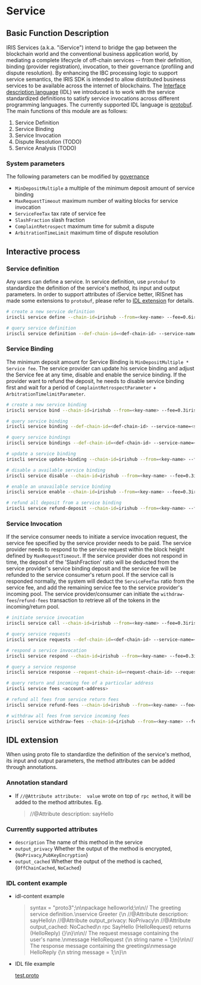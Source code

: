# Service

## Basic Function Description

IRIS Services (a.k.a. "iService") intend to bridge the gap between the blockchain world and the conventional business application world, by mediating a complete lifecycle of off-chain services -- from their definition, binding (provider registration), invocation, to their governance (profiling and dispute resolution). By enhancing the IBC processing logic to support service semantics, the IRIS SDK is intended to allow distributed business services to be available across the internet of blockchains. The [Interface description language](https://en.wikipedia.org/wiki/Interface_description_language) (IDL) we introduced is
to work with the service standardized definitions to satisfy service invocations across different programming languages.
The currently supported IDL language is [protobuf](https://developers.google.com/protocol-buffers/). The main functions of this module are as follows:

1. Service Definition
2. Service Binding
3. Service Invocation
4. Dispute Resolution (TODO)
5. Service Analysis (TODO)

### System parameters

The following parameters can be modified by [governance](governance.md)

* `MinDepositMultiple`    a multiple of the minimum deposit amount of service binding
* `MaxRequestTimeout`     maximum number of waiting blocks for service invocation
* `ServiceFeeTax`         tax rate of service fee
* `SlashFraction`         slash fraction
* `ComplaintRetrospect`   maximum time for submit a dispute
* `ArbitrationTimeLimit`  maximum time of dispute resolution

## Interactive process

### Service definition

Any users can define a service. In service definition, use `protobuf` to standardize the definition of the service's method, its input and output parameters. In order to support attributes of iService better, IRISnet has made some extensions to `protobuf`, please refer to [IDL extension](#idl-extension) for details.

```bash
# create a new service definition
iriscli service define --chain-id=irishub --from=<key-name> --fee=0.6iris --gas=100000 --service-name=<service-name> --service-description=<service-description> --author-description=<author-description> --tags=<tag1>,<tag2> --idl-content=<idl-content> --file=</***/***.proto>

# query service definition
iriscli service definition --def-chain-id=<def-chain-id> --service-name=<service-name>
```

### Service Binding

The minimum deposit amount for Service Binding is `MinDepositMultiple * Service fee`. The service provider can update his service binding and adjust the Service fee at any time, disable and enable the service binding. If the provider want to refund the deposit, he needs to disable service binding first and wait for a period of `ComplaintRetrospectParameter` + `ArbitrationTimelimitParameter`.

```bash
# create a new service binding
iriscli service bind --chain-id=irishub --from=<key-name> --fee=0.3iris --service-name=<service-name> --def-chain-id=<def-chain-id> --bind-type=Local --deposit=1000iris --prices=1iris --avg-rsp-time=10000 --usable-time=9999

# query service binding
iriscli service binding --def-chain-id=<def-chain-id> --service-name=<service-name> --bind-chain-id=<bind-chain-id> --provider=<provider-account-address>

# query service bindings
iriscli service bindings --def-chain-id=<def-chain-id> --service-name=<service-name>

# update a service binding
iriscli service update-binding --chain-id=irishub --from=<key-name> --fee=0.3iris --service-name=<service-name> --def-chain-id=<def-chain-id> --bind-type=Local --deposit=1iris --prices=1iris,2iris --avg-rsp-time=10000 --usable-time=100

# disable a available service binding
iriscli service disable --chain-id=irishub --from=<key-name> --fee=0.3iris --def-chain-id=<def-chain-id> --service-name=<service-name>

# enable an unavailable service binding
iriscli service enable --chain-id=irishub --from=<key-name> --fee=0.3iris --def-chain-id=<def-chain-id> --service-name=<service-name> --deposit=100iris

# refund all deposit from a service binding
iriscli service refund-deposit --chain-id=irishub --from=<key-name> --fee=0.3iris --def-chain-id=<def-chain-id> --service-name=<service-name>
```

### Service Invocation

If the service consumer needs to initiate a service invocation request, the service fee specified by the service provider needs to be paid. The service provider needs to respond to the service request within the block height defined by `MaxRequestTimeout`. If the service provider does not respond in time, the deposit of the 'SlashFraction' ratio will be deducted from the service provider's service binding deposit and the service fee will be refunded to the service consumer's return pool. If the service call is responded normally, the system will deduct the `ServiceFeeTax` ratio from the service fee, and add the remaining service fee to the service provider's incoming pool. The service provider/consumer can initiate the `withdraw-fees`/`refund-fees` transaction to retrieve all of the tokens in the incoming/return pool.

```bash
# initiate service invocation
iriscli service call --chain-id=irishub --from=<key-name> --fee=0.3iris --def-chain-id=<def-chain-id> --service-name=<service-name> --method-id=1 --bind-chain-id=<bind-chain-id> --provider=<provider-account-address> --service-fee=1iris --request-data=<request-data>

# query service requests
iriscli service requests --def-chain-id=<def-chain-id> --service-name=<service-name> --bind-chain-id=<bind-chain-id> --provider=<provider-account-address>

# respond a service invocation
iriscli service respond --chain-id=irishub --from=<key-name> --fee=0.3iris --request-chain-id=<request-chain-id> --request-id=<request-id (e.g.230-130-0)> --response-data=<response-data>

# query a service response
iriscli service response --request-chain-id=<request-chain-id> --request-id=<request-id (e.g.230-130-0)>

# query return and incoming fee of a particular address
iriscli service fees <account-address>

# refund all fees from service return fees
iriscli service refund-fees --chain-id=irishub --from=<key-name> --fee=0.3iris

# withdraw all fees from service incoming fees
iriscli service withdraw-fees --chain-id=irishub --from=<key-name> --fee=0.3iris
```

## IDL extension

When using proto file to standardize the definition of the service's method, its input and output parameters, the method attributes can be added through annotations.

### Annotation standard

* If `//@Attribute attribute:  value` wrote on top of `rpc method`, it will be added to the method attributes. Eg.

    > //@Attribute description: sayHello

### Currently supported attributes

* `description` The name of this method in the service
* `output_privacy` Whether the output of the method is encrypted, {`NoPrivacy`,`PubKeyEncryption`}
* `output_cached` Whether the output of the method is cached, {`OffChainCached`, `NoCached`}

### IDL content example

* idl-content example

    > syntax = \"proto3\";\n\npackage helloworld;\n\n// The greeting service definition.\nservice Greeter {\n    //@Attribute description: sayHello\n    //@Attribute output_privacy: NoPrivacy\n    //@Attribute output_cached: NoCached\n    rpc SayHello (HelloRequest) returns (HelloReply) {}\n}\n\n// The request message containing the user's name.\nmessage HelloRequest {\n    string name = 1;\n}\n\n// The response message containing the greetings\nmessage HelloReply {\n    string message = 1;\n}\n

* IDL file example

    [test.proto](https://github.com/irisnet/irishub/blob/master/docs/features/test.proto)

